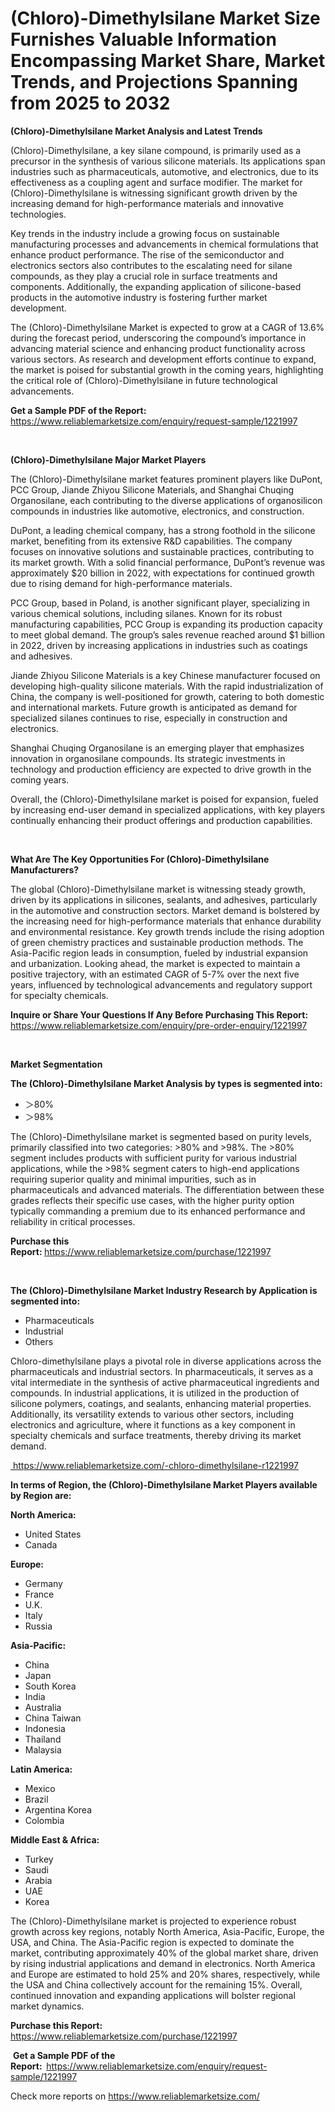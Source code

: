 <p><h1>(Chloro)-Dimethylsilane Market Size Furnishes Valuable Information Encompassing Market Share, Market Trends, and Projections Spanning from 2025 to 2032</h1></p><p><strong>(Chloro)-Dimethylsilane Market Analysis and Latest Trends</strong></p>
<p><p>(Chloro)-Dimethylsilane, a key silane compound, is primarily used as a precursor in the synthesis of various silicone materials. Its applications span industries such as pharmaceuticals, automotive, and electronics, due to its effectiveness as a coupling agent and surface modifier. The market for (Chloro)-Dimethylsilane is witnessing significant growth driven by the increasing demand for high-performance materials and innovative technologies. </p><p>Key trends in the industry include a growing focus on sustainable manufacturing processes and advancements in chemical formulations that enhance product performance. The rise of the semiconductor and electronics sectors also contributes to the escalating need for silane compounds, as they play a crucial role in surface treatments and components. Additionally, the expanding application of silicone-based products in the automotive industry is fostering further market development.</p><p>The (Chloro)-Dimethylsilane Market is expected to grow at a CAGR of 13.6% during the forecast period, underscoring the compound’s importance in advancing material science and enhancing product functionality across various sectors. As research and development efforts continue to expand, the market is poised for substantial growth in the coming years, highlighting the critical role of (Chloro)-Dimethylsilane in future technological advancements.</p></p>
<p><strong>Get a Sample PDF of the Report:&nbsp;</strong> <a href="https://www.reliablemarketsize.com/enquiry/request-sample/1221997?utm_campaign=2015&utm_medium=2&utm_source=Github&utm_content=ia&utm_term=02022025&utm_id=chloro-dimethylsilane">https://www.reliablemarketsize.com/enquiry/request-sample/1221997</a></p>
<p>&nbsp;</p>
<p><strong>(Chloro)-Dimethylsilane Major Market Players</strong></p>
<p><p>The (Chloro)-Dimethylsilane market features prominent players like DuPont, PCC Group, Jiande Zhiyou Silicone Materials, and Shanghai Chuqing Organosilane, each contributing to the diverse applications of organosilicon compounds in industries like automotive, electronics, and construction.</p><p>DuPont, a leading chemical company, has a strong foothold in the silicone market, benefiting from its extensive R&D capabilities. The company focuses on innovative solutions and sustainable practices, contributing to its market growth. With a solid financial performance, DuPont’s revenue was approximately $20 billion in 2022, with expectations for continued growth due to rising demand for high-performance materials.</p><p>PCC Group, based in Poland, is another significant player, specializing in various chemical solutions, including silanes. Known for its robust manufacturing capabilities, PCC Group is expanding its production capacity to meet global demand. The group’s sales revenue reached around $1 billion in 2022, driven by increasing applications in industries such as coatings and adhesives.</p><p>Jiande Zhiyou Silicone Materials is a key Chinese manufacturer focused on developing high-quality silicone materials. With the rapid industrialization of China, the company is well-positioned for growth, catering to both domestic and international markets. Future growth is anticipated as demand for specialized silanes continues to rise, especially in construction and electronics.</p><p>Shanghai Chuqing Organosilane is an emerging player that emphasizes innovation in organosilane compounds. Its strategic investments in technology and production efficiency are expected to drive growth in the coming years.</p><p>Overall, the (Chloro)-Dimethylsilane market is poised for expansion, fueled by increasing end-user demand in specialized applications, with key players continually enhancing their product offerings and production capabilities.</p></p>
<p>&nbsp;</p>
<p><strong>What Are The Key Opportunities For (Chloro)-Dimethylsilane Manufacturers?</strong></p>
<p><p>The global (Chloro)-Dimethylsilane market is witnessing steady growth, driven by its applications in silicones, sealants, and adhesives, particularly in the automotive and construction sectors. Market demand is bolstered by the increasing need for high-performance materials that enhance durability and environmental resistance. Key growth trends include the rising adoption of green chemistry practices and sustainable production methods. The Asia-Pacific region leads in consumption, fueled by industrial expansion and urbanization. Looking ahead, the market is expected to maintain a positive trajectory, with an estimated CAGR of 5-7% over the next five years, influenced by technological advancements and regulatory support for specialty chemicals.</p></p>
<p><strong>Inquire or Share Your Questions If Any Before Purchasing This Report:</strong> <a href="https://www.reliablemarketsize.com/enquiry/pre-order-enquiry/1221997?utm_campaign=2015&utm_medium=2&utm_source=Github&utm_content=ia&utm_term=02022025&utm_id=chloro-dimethylsilane">https://www.reliablemarketsize.com/enquiry/pre-order-enquiry/1221997</a></p>
<p>&nbsp;</p>
<p><strong>Market Segmentation</strong></p>
<p><strong>The (Chloro)-Dimethylsilane Market Analysis by types is segmented into:</strong></p>
<p><ul><li>＞80%</li><li>＞98%</li></ul></p>
<p><p>The (Chloro)-Dimethylsilane market is segmented based on purity levels, primarily classified into two categories: >80% and >98%. The >80% segment includes products with sufficient purity for various industrial applications, while the >98% segment caters to high-end applications requiring superior quality and minimal impurities, such as in pharmaceuticals and advanced materials. The differentiation between these grades reflects their specific use cases, with the higher purity option typically commanding a premium due to its enhanced performance and reliability in critical processes.</p></p>
<p><strong>Purchase this Report:&nbsp;</strong><a href="https://www.reliablemarketsize.com/purchase/1221997?utm_campaign=2015&utm_medium=2&utm_source=Github&utm_content=ia&utm_term=02022025&utm_id=chloro-dimethylsilane">https://www.reliablemarketsize.com/purchase/1221997</a></p>
<p>&nbsp;</p>
<p><strong>The (Chloro)-Dimethylsilane Market Industry Research by Application is segmented into:</strong></p>
<p><ul><li>Pharmaceuticals</li><li>Industrial</li><li>Others</li></ul></p>
<p><p>Chloro-dimethylsilane plays a pivotal role in diverse applications across the pharmaceuticals and industrial sectors. In pharmaceuticals, it serves as a vital intermediate in the synthesis of active pharmaceutical ingredients and compounds. In industrial applications, it is utilized in the production of silicone polymers, coatings, and sealants, enhancing material properties. Additionally, its versatility extends to various other sectors, including electronics and agriculture, where it functions as a key component in specialty chemicals and surface treatments, thereby driving its market demand.</p></p>
<p><a href="https://www.reliablemarketsize.com/-chloro-dimethylsilane-r1221997?utm_campaign=2015&utm_medium=2&utm_source=Github&utm_content=ia&utm_term=02022025&utm_id=chloro-dimethylsilane">&nbsp;https://www.reliablemarketsize.com/-chloro-dimethylsilane-r1221997</a></p>
<p><strong>In terms of Region, the (Chloro)-Dimethylsilane Market Players available by Region are:</strong></p>
<p>
    <p> <strong> North America: </strong>
        <ul>
            <li>United States</li>
            <li>Canada</li>
        </ul>
        </p> 
    <p> <strong> Europe: </strong>
        <ul>
            <li>Germany</li>
            <li>France</li>
            <li>U.K.</li>
            <li>Italy</li>
            <li>Russia</li>
        </ul>
        </p> 
    <p> <strong> Asia-Pacific: </strong>
        <ul>
            <li>China</li>
            <li>Japan</li>
            <li>South Korea</li>
            <li>India</li>
            <li>Australia</li>
            <li>China Taiwan</li>
            <li>Indonesia</li>
            <li>Thailand</li>
            <li>Malaysia</li>
        </ul>
        </p> 
    <p> <strong> Latin America: </strong>
        <ul>
            <li>Mexico</li>
            <li>Brazil</li>
            <li>Argentina Korea</li>
            <li>Colombia</li>
        </ul>
        </p> 
    <p> <strong> Middle East & Africa: </strong>
        <ul>
            <li>Turkey</li>
            <li>Saudi</li>
            <li>Arabia</li>
            <li>UAE</li>
            <li>Korea</li>
        </ul>
    </p>
    </p>
<p><p>The (Chloro)-Dimethylsilane market is projected to experience robust growth across key regions, notably North America, Asia-Pacific, Europe, the USA, and China. The Asia-Pacific region is expected to dominate the market, contributing approximately 40% of the global market share, driven by rising industrial applications and demand in electronics. North America and Europe are estimated to hold 25% and 20% shares, respectively, while the USA and China collectively account for the remaining 15%. Overall, continued innovation and expanding applications will bolster regional market dynamics.</p></p>
<p><strong>Purchase this Report: </strong><a href="https://www.reliablemarketsize.com/purchase/1221997?utm_campaign=2015&utm_medium=2&utm_source=Github&utm_content=ia&utm_term=02022025&utm_id=chloro-dimethylsilane">https://www.reliablemarketsize.com/purchase/1221997</a></p>
<p>&nbsp;<strong>Get a Sample PDF of the Report:&nbsp;&nbsp;</strong><a href="https://www.reliablemarketsize.com/enquiry/request-sample/1221997?utm_campaign=2015&utm_medium=2&utm_source=Github&utm_content=ia&utm_term=02022025&utm_id=chloro-dimethylsilane">https://www.reliablemarketsize.com/enquiry/request-sample/1221997</a></p>
<p><strong></strong></p>
<p>Check more reports on <a href="https://www.reliablemarketsize.com/?utm_campaign=2015&utm_medium=2&utm_source=Github&utm_content=ia&utm_term=02022025&utm_id=chloro-dimethylsilane">https://www.reliablemarketsize.com/</a></p>